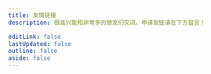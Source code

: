 ```yaml
---
title: 友情链接
description: 很高兴能和非常多的朋友们交流，申请友链请在下方留言！

editLink: false
lastUpdated: false
outline: false
aside: false
---
```


<LinkPage />

